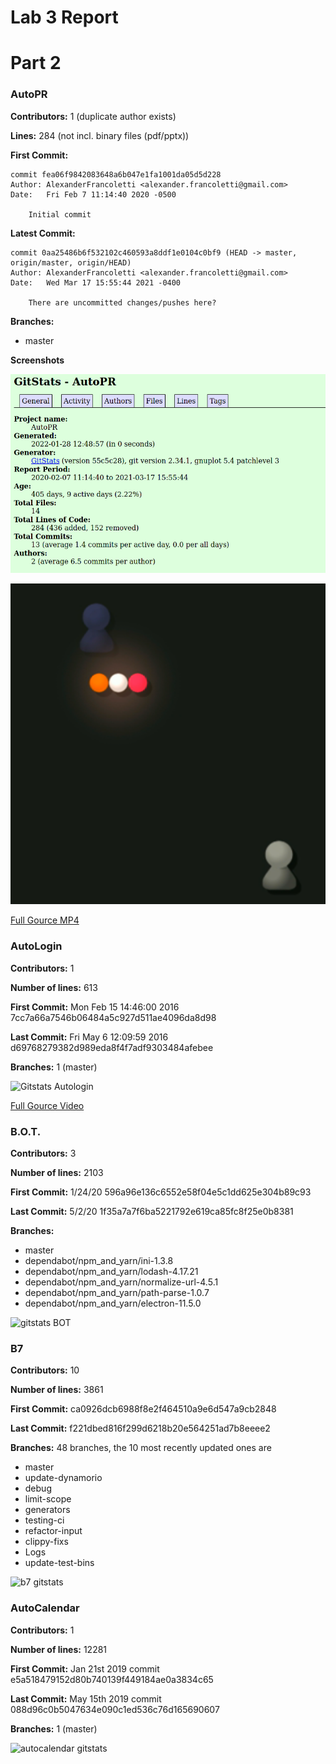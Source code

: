 # Lab 3 Report

# Part 2

### AutoPR

**Contributors:** 1 (duplicate author exists)

**Lines:** 284 (not incl. binary files (pdf/pptx))


**First Commit:**
```
commit fea06f9842083648a6b047e1fa1001da05d5d228
Author: AlexanderFrancoletti <alexander.francoletti@gmail.com>
Date:   Fri Feb 7 11:14:40 2020 -0500

    Initial commit
```


**Latest Commit:**
```
commit 0aa25486b6f532102c460593a8ddf1e0104c0bf9 (HEAD -> master, origin/master, origin/HEAD)
Author: AlexanderFrancoletti <alexander.francoletti@gmail.com>
Date:   Wed Mar 17 15:55:44 2021 -0400

    There are uncommitted changes/pushes here?
```

**Branches:**
- master

**Screenshots**

![gitstats](https://raw.githubusercontent.com/vandek5/oss-repo-template/master/labs/lab-03/gitstats-autopr.png)

![gource](https://raw.githubusercontent.com/vandek5/oss-repo-template/master/labs/lab-03/gource.png)

[Full Gource MP4](https://github.com/vandek5/oss-repo-template/blob/master/labs/lab-03/gource.mp4)

### AutoLogin
**Contributors:** 1

**Number of lines:** 613

**First Commit:** Mon Feb 15 14:46:00 2016
7cc7a66a7546b06484a5c927d511ae4096da8d98


**Last Commit:** Fri May 6 12:09:59 2016
d69768279382d989eda8f4f7adf9303484afebee


**Branches:** 1 (master) 

![Gitstats Autologin](https://cdn.discordapp.com/attachments/936676509022826496/936684219386703952/unknown.png)

[Full Gource Video](https://www.youtube.com/watch?v=NH78f21MhcY&feature=youtu.be)

### B.O.T.

**Contributors:** 3

**Number of lines:** 2103

**First Commit:**  1/24/20
596a96e136c6552e58f04e5c1dd625e304b89c93


**Last Commit:** 5/2/20
1f35a7a7f6ba5221792e619ca85fc8f25e0b8381


**Branches:** 
- master
- dependabot/npm_and_yarn/ini-1.3.8
- dependabot/npm_and_yarn/lodash-4.17.21
- dependabot/npm_and_yarn/normalize-url-4.5.1
- dependabot/npm_and_yarn/path-parse-1.0.7
- dependabot/npm_and_yarn/electron-11.5.0

![gitstats BOT](https://media.discordapp.net/attachments/936676509022826496/936692285998006272/unknown.png)

### B7
**Contributors:** 10

**Number of lines:** 3861 

**First Commit:**
ca0926dcb6988f8e2f464510a9e6d547a9cb2848


**Last Commit:** 
f221dbed816f299d6218b20e564251ad7b8eeee2


**Branches:** 
48 branches, the 10 most recently updated ones are
- master
- update-dynamorio
- debug
- limit-scope
- generators
- testing-ci
- refactor-input
- clippy-fixs
- Logs
- update-test-bins

![b7 gitstats](https://media.discordapp.net/attachments/936676509022826496/936692660691951738/gitstats-B7.png)

### AutoCalendar
**Contributors:** 1

**Number of lines:** 12281

**First Commit:** Jan 21st 2019 commit
e5a518479152d80b740139f449184ae0a3834c65


**Last Commit:** May 15th 2019 commit
088d96c0b5047634e090c1ed536c76d165690607


**Branches:** 1 (master)

![autocalendar gitstats](https://media.discordapp.net/attachments/936676509022826496/936692514759532564/unknown.png)
